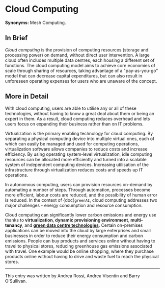 # Cloud Computing

**Synonyms:** Mesh Computing.

## In Brief

*Cloud computing* is the provision of computing resources (storage and processing power) on demand, without direct user intervention. A large cloud often includes multiple data centres, each housing a different set of functions. The cloud computing model aims to achieve core economies of scale through sharing of resources, taking advantage of a "pay-as-you-go" model that can decrease capital expenditures, but can also result in unforeseen operating expenses for users who are unaware of the concept.

## More in Detail

With cloud computing, users are able to utilise any or all of these technologies, without having to know a great deal about them or being an expert in them. As a result, cloud computing reduces overhead and lets users focus on expanding their business rather than on IT problems. 

Virtualization is the primary enabling technology for cloud computing. By separating a physical computing device into multiple virtual ones, each of which can easily be managed and used for computing operations, virtualization software allows companies to reduce costs and increase efficiency. By using operating system-level virtualization, idle computing resources can be allocated more efficiently and turned into a scalable system of independent computing devices. Increasing utilisation of the infrastructure through virtualization reduces costs and speeds up IT operations. 

In autonomous computing, users can provision resources on-demand by automating a number of steps. Through automation, processes become more efficient, labour costs are reduced, and the possibility of human error is reduced. In the context of {doc}`greenAI`, cloud computing addresses two major challenges - energy consumption and resource consumption. 

Cloud computing can significantly lower carbon emissions and energy use thanks to **virtualization**, **dynamic provisioning environment**, **multi-tenancy**, and [**green data centre technologies**](./data_centre.md). Certain on-premises applications can be moved into the cloud by large enterprises and small businesses in order to reduce their energy consumption and carbon emissions. People can buy products and services online without having to travel to physical stores, reducing greenhouse gas emissions associated with travel. One example would be online shopping, where they purchase products online without having to drive and waste fuel to reach the physical stores.


---

This entry was written by Andrea Rossi, Andrea Visentin and Barry O'Sullivan.


